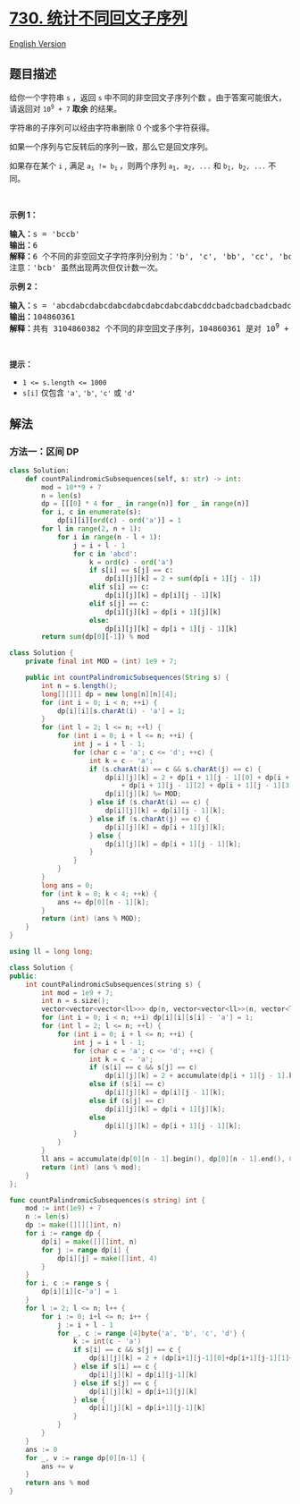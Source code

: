 # [730. 统计不同回文子序列](https://leetcode.cn/problems/count-different-palindromic-subsequences)

[English Version](/solution/0700-0799/0730.Count%20Different%20Palindromic%20Subsequences/README_EN.md)

<!-- tags:字符串,动态规划 -->

## 题目描述

<!-- 这里写题目描述 -->

<p>给你一个字符串 <code>s</code> ，返回 <code>s</code>&nbsp;中不同的非空回文子序列个数 。由于答案可能很大，请返回对 <code>10<sup>9</sup> + 7</code> <strong>取余</strong> 的结果。</p>

<p>字符串的子序列可以经由字符串删除 0 个或多个字符获得。</p>

<p>如果一个序列与它反转后的序列一致，那么它是回文序列。</p>

<p>如果存在某个 <code>i</code> , 满足&nbsp;<code>a<sub>i</sub>&nbsp;!= b<sub>i</sub></code><sub>&nbsp;</sub>，则两个序列&nbsp;<code>a<sub>1</sub>, a<sub>2</sub>, ...</code>&nbsp;和&nbsp;<code>b<sub>1</sub>, b<sub>2</sub>, ...</code>&nbsp;不同。</p>

<p>&nbsp;</p>

<p><strong>示例 1：</strong></p>

<pre>
<strong>输入：</strong>s = 'bccb'
<strong>输出：</strong>6
<strong>解释：</strong>6 个不同的非空回文子字符序列分别为：'b', 'c', 'bb', 'cc', 'bcb', 'bccb'。
注意：'bcb' 虽然出现两次但仅计数一次。
</pre>

<p><strong>示例 2：</strong></p>

<pre>
<strong>输入：</strong>s = 'abcdabcdabcdabcdabcdabcdabcdabcddcbadcbadcbadcbadcbadcbadcbadcba'
<strong>输出：</strong>104860361
<strong>解释：</strong>共有 3104860382 个不同的非空回文子序列，104860361 是对 10<sup>9</sup> + 7 取余后的值。
</pre>

<p>&nbsp;</p>

<p><strong>提示：</strong></p>

<ul>
	<li><code>1 &lt;= s.length &lt;= 1000</code></li>
	<li><code>s[i]</code>&nbsp;仅包含&nbsp;<code>'a'</code>,&nbsp;<code>'b'</code>,&nbsp;<code>'c'</code>&nbsp;或&nbsp;<code>'d'</code>&nbsp;</li>
</ul>

## 解法

### 方法一：区间 DP

<!-- tabs:start -->

```python
class Solution:
    def countPalindromicSubsequences(self, s: str) -> int:
        mod = 10**9 + 7
        n = len(s)
        dp = [[[0] * 4 for _ in range(n)] for _ in range(n)]
        for i, c in enumerate(s):
            dp[i][i][ord(c) - ord('a')] = 1
        for l in range(2, n + 1):
            for i in range(n - l + 1):
                j = i + l - 1
                for c in 'abcd':
                    k = ord(c) - ord('a')
                    if s[i] == s[j] == c:
                        dp[i][j][k] = 2 + sum(dp[i + 1][j - 1])
                    elif s[i] == c:
                        dp[i][j][k] = dp[i][j - 1][k]
                    elif s[j] == c:
                        dp[i][j][k] = dp[i + 1][j][k]
                    else:
                        dp[i][j][k] = dp[i + 1][j - 1][k]
        return sum(dp[0][-1]) % mod
```

```java
class Solution {
    private final int MOD = (int) 1e9 + 7;

    public int countPalindromicSubsequences(String s) {
        int n = s.length();
        long[][][] dp = new long[n][n][4];
        for (int i = 0; i < n; ++i) {
            dp[i][i][s.charAt(i) - 'a'] = 1;
        }
        for (int l = 2; l <= n; ++l) {
            for (int i = 0; i + l <= n; ++i) {
                int j = i + l - 1;
                for (char c = 'a'; c <= 'd'; ++c) {
                    int k = c - 'a';
                    if (s.charAt(i) == c && s.charAt(j) == c) {
                        dp[i][j][k] = 2 + dp[i + 1][j - 1][0] + dp[i + 1][j - 1][1]
                            + dp[i + 1][j - 1][2] + dp[i + 1][j - 1][3];
                        dp[i][j][k] %= MOD;
                    } else if (s.charAt(i) == c) {
                        dp[i][j][k] = dp[i][j - 1][k];
                    } else if (s.charAt(j) == c) {
                        dp[i][j][k] = dp[i + 1][j][k];
                    } else {
                        dp[i][j][k] = dp[i + 1][j - 1][k];
                    }
                }
            }
        }
        long ans = 0;
        for (int k = 0; k < 4; ++k) {
            ans += dp[0][n - 1][k];
        }
        return (int) (ans % MOD);
    }
}
```

```cpp
using ll = long long;

class Solution {
public:
    int countPalindromicSubsequences(string s) {
        int mod = 1e9 + 7;
        int n = s.size();
        vector<vector<vector<ll>>> dp(n, vector<vector<ll>>(n, vector<ll>(4)));
        for (int i = 0; i < n; ++i) dp[i][i][s[i] - 'a'] = 1;
        for (int l = 2; l <= n; ++l) {
            for (int i = 0; i + l <= n; ++i) {
                int j = i + l - 1;
                for (char c = 'a'; c <= 'd'; ++c) {
                    int k = c - 'a';
                    if (s[i] == c && s[j] == c)
                        dp[i][j][k] = 2 + accumulate(dp[i + 1][j - 1].begin(), dp[i + 1][j - 1].end(), 0ll) % mod;
                    else if (s[i] == c)
                        dp[i][j][k] = dp[i][j - 1][k];
                    else if (s[j] == c)
                        dp[i][j][k] = dp[i + 1][j][k];
                    else
                        dp[i][j][k] = dp[i + 1][j - 1][k];
                }
            }
        }
        ll ans = accumulate(dp[0][n - 1].begin(), dp[0][n - 1].end(), 0ll);
        return (int) (ans % mod);
    }
};
```

```go
func countPalindromicSubsequences(s string) int {
	mod := int(1e9) + 7
	n := len(s)
	dp := make([][][]int, n)
	for i := range dp {
		dp[i] = make([][]int, n)
		for j := range dp[i] {
			dp[i][j] = make([]int, 4)
		}
	}
	for i, c := range s {
		dp[i][i][c-'a'] = 1
	}
	for l := 2; l <= n; l++ {
		for i := 0; i+l <= n; i++ {
			j := i + l - 1
			for _, c := range [4]byte{'a', 'b', 'c', 'd'} {
				k := int(c - 'a')
				if s[i] == c && s[j] == c {
					dp[i][j][k] = 2 + (dp[i+1][j-1][0]+dp[i+1][j-1][1]+dp[i+1][j-1][2]+dp[i+1][j-1][3])%mod
				} else if s[i] == c {
					dp[i][j][k] = dp[i][j-1][k]
				} else if s[j] == c {
					dp[i][j][k] = dp[i+1][j][k]
				} else {
					dp[i][j][k] = dp[i+1][j-1][k]
				}
			}
		}
	}
	ans := 0
	for _, v := range dp[0][n-1] {
		ans += v
	}
	return ans % mod
}
```

<!-- tabs:end -->

<!-- end -->

